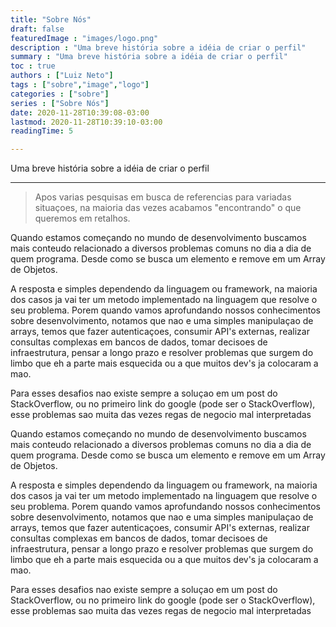 ```yaml
---
title: "Sobre Nós"
draft: false
featuredImage : "images/logo.png"
description : "Uma breve história sobre a idéia de criar o perfil"
summary : "Uma breve história sobre a idéia de criar o perfil"
toc : true
authors : ["Luiz Neto"]
tags : ["sobre","image","logo"]
categories : ["sobre"]
series : ["Sobre Nós"]
date: 2020-11-28T10:39:08-03:00
lastmod: 2020-11-28T10:39:10-03:00
readingTime: 5

---
```

Uma breve história sobre a idéia de criar o perfil

<!--more-->
---
>
> Apos varias pesquisas em busca de referencias para variadas situaçoes, na maioria das vezes acabamos "encontrando" o que queremos em retalhos.    

Quando estamos começando no mundo de desenvolvimento buscamos mais conteudo relacionado a diversos problemas comuns no dia a dia de quem programa.
Desde como se busca um elemento e remove em um Array de Objetos.

A resposta e simples dependendo da linguagem ou framework, na maioria dos casos ja vai ter um metodo implementado na linguagem que resolve o seu problema.
Porem quando vamos aprofundando nossos conhecimentos sobre desenvolvimento, notamos que nao e uma simples manipulaçao de arrays, temos que fazer autenticaçoes, consumir API's externas, realizar consultas complexas em bancos de dados, tomar decisoes de infraestrutura, pensar a longo prazo e resolver problemas que surgem do limbo que eh a parte mais esquecida ou a que muitos dev's ja colocaram a mao.

Para esses desafios nao existe sempre a soluçao em um post do StackOverflow, ou no primeiro link do google (pode ser o StackOverflow), esse problemas sao muita das vezes regas de negocio mal interpretadas   

Quando estamos começando no mundo de desenvolvimento buscamos mais conteudo relacionado a diversos problemas comuns no dia a dia de quem programa.
Desde como se busca um elemento e remove em um Array de Objetos.

A resposta e simples dependendo da linguagem ou framework, na maioria dos casos ja vai ter um metodo implementado na linguagem que resolve o seu problema.
Porem quando vamos aprofundando nossos conhecimentos sobre desenvolvimento, notamos que nao e uma simples manipulaçao de arrays, temos que fazer autenticaçoes, consumir API's externas, realizar consultas complexas em bancos de dados, tomar decisoes de infraestrutura, pensar a longo prazo e resolver problemas que surgem do limbo que eh a parte mais esquecida ou a que muitos dev's ja colocaram a mao.

Para esses desafios nao existe sempre a soluçao em um post do StackOverflow, ou no primeiro link do google (pode ser o StackOverflow), esse problemas sao muita das vezes regas de negocio mal interpretadas   

